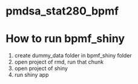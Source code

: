 # pmdsa_stat280_bpmf

# How to run bpmf_shiny

1) create dummy_data folder in bpmf_shiny folder
2) open project of rmd, run that chunk
3) open project of shiny
4) run shiny app